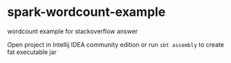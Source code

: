 # spark-wordcount-example
wordcount example for stackoverflow answer

Open project in Intellij IDEA community edition
or run `sbt assembly` to create fat executable jar
